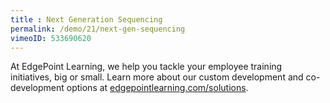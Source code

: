 ```yaml
---
title : Next Generation Sequencing
permalink: /demo/21/next-gen-sequencing
vimeoID: 533690620
---
```

At EdgePoint Learning, we help you tackle your employee training initiatives, big or small. Learn more about our custom development and co-development options at [edgepointlearning.com/solutions](/solutions/).